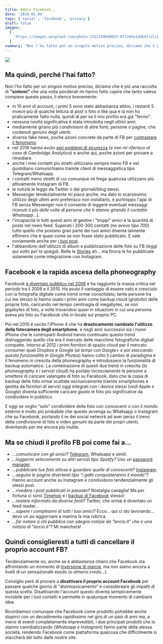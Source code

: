 ```yaml
---
title: Addio Facebook...
date: '2019-01-04'
tags: ['social', 'facebook', 'privacy']
draft: false
images:
  [
    'https://images.unsplash.com/photo-1522159698025-071104a1ddbd?ixlib=rb-1.2.1&ixid=eyJhcHBfaWQiOjEyMDd9&auto=format&fit=crop&w=1200&q=80',
  ]
summary: "Non l'ho fatto per un singolo motivo preciso, diciamo che è più una raccolta di sintomi che una volta ponderati mi hanno fatto capire che tanto valeva compiere questo passo..."
---
```


![](https://images.unsplash.com/photo-1522159698025-071104a1ddbd?ixlib=rb-1.2.1&ixid=eyJhcHBfaWQiOjEyMDd9&auto=format&fit=crop&w=1350&q=80)

## Ma quindi, perché l'hai fatto?

Non l'ho fatto per un singolo motivo preciso, diciamo che è più una raccolta di **"sintomi"** che una volta ponderati mi hanno fatto capire che tanto valeva compiere questo passo, li elenco brevemente:

- in 10 anni di account, i primi 5 sono stato abbastanza attivo, i restanti 5 invece più di qualche lettura di post o foto o like qua e la non ho praticamente fatto nulla, quindi di per se il mio profilo era già "fermo".
- nessuna novità significativa è stata introdotta negli ultimi anni.
- mediamente girano più condivisioni di altre fonti, persone o pagine, che contenuti genuini degli utenti.
- diverse fake news, poche azioni concrete da parte di FB per [contrastare il fenomeno](https://www.ft.com/content/4feb7268-7f1c-11e8-bc55-50daf11b720d).
- nel 2018 hanno avuto [seri problemi di sicurezza](https://www.theguardian.com/technology/ng-interactive/2018/dec/24/facebook-2018-timeline-year-in-review-privacy-scandals) (_e non mi riferisco al caso di Cambridge Analytica_) e anche qui, poche azioni per provare a rimediare.
- anche i miei contatti più stretti utilizzano sempre meno FB e nel quotidiano comunichiamo tramite client di messaggistica tipo Telegram/Whatsapp.
- i contatti meno stretti di cui comunque mi frega qualcosa utilizzano più attivamente Instagram di FB.
- le notizie le leggo da Twitter o dai giornali/blog stessi.
- Messenger tendezialmente mi piace anche, ma dato lo scarsissimo utilizzo degli ultimi anni preferisco non installarlo, e purtroppo l'app di FB senza Messenger non ti consente di leggere eventuali messaggi ricevuti (_i più delle volte di persone che ti stanno girando il contatto Whatsapp..._).
- l'incapacità in tutti questi anni di gestire i "troppi" amici e la quantità di posts nel news feed. Superati i 200-300 contatti (_ne avevo tipo 700_) tutto quello che postano gran parte dei tuoi amici diventa talmente effimero che è quasi come se non fosse stato pubblicato. E vale ovviamente anche per [i tuoi post](https://www.businessinsider.com/35-percent-of-friends-see-your-facebook-posts-2013-8?IR=T).
- l'abbandono dell'utilizzo di album e pubblicazione delle foto su FB (_leggi qui sotto per la spiega_). Belle le [Stories](https://techcrunch.com/2017/01/25/facebook-stories/) eh... ma finora le ho pubblicate solamente come integrazione con Instagram.

## Facebook e la rapida ascesa della phoneography

Facebook [è diventato pubblico nel 2006](https://en.wikipedia.org/wiki/Facebook) e ha raggiunto la massa critica nel periodo tra il 2008 e il 2010. Ha avuto il vantaggio di essere nato e cresciuto con la fotografia digitale come trend ormai consolidato, tante persone tra cui me stesso lo hanno usato i primi anni come backup cloud (_gratuito_) delle proprie foto, caricando nel tempo centinagia di megabytes, se non gigabytes di foto, a volte trovandosi quasi in situazioni in cui una persona aveva più foto su Facebook che in locale sul proprio PC.

Poi nel 2010 è uscito l'iPhone 4 che ha **drasticamente cambiato l'utilizzo della fotocamera degli smartphone**, e negli anni successivi sia i nuovi iPhone che le controparti Android hanno continuato questo trend distruggendo quello che era il mercato delle macchine fotografiche digitali compatte. Intorno al 2012 i primi fornitori di spazio cloud per il mercato consumer quali Dropbox e Google (_ai tempi con Google+ e poi staccando questa funzionalità in Google Photos_) hanno colto il cambio di paradigma e il fenomeno in crescita della phoneography e introdussero la funzionalità di backup automatico. La combinazione di questi due trend in crescita (_la phoneography e i servizi cloud_) ha portato incosciamente le persone a smettere di caricare valangate di foto su Facebook, dato che la copia di backup delle foto ormai scattate esclusivamente tramite smartphones è gestita da fornitori di servizi oggi integrati con i device stessi (_vedi Apple e Google_) diventa sufficiente caricare giusto le foto più significative da condividere in pubblico.

E oggi se voglio "solo" condividere delle foto con conoscenti o con il mondo esterno è molto più probabile che questo avvenga su Whatsapp o Instagram che su Facebook, portando il re dei social network ad aver perso il treno della condivisione di foto e video genuini da parte dei propri utenti, diventando per me ancora più inutile.

## Ma se chiudi il profilo FB poi come fai a...

- _...comunicare con gli amici?_ [Telegram](https://telegram.org/), Whatsapp e simili.
- _...loggarmi velocemente su altri servizi tipo Spotify?_ Uso un [password manager](https://www.pcmag.com/article2/0,2817,2407168,00.asp).
- _...pubblicare tue foto stilose e guardare quelle di conoscenti?_ [Instagram](https://www.instagram.com/moebiusmania/).
- _...seguire le pagine divertenti tipo "i gatti conquisteranno il mondo"?_ Hanno account anche su Instagram e condividono tendenzialmente gli stessi post.
- _...rivedere i post pubblicati in passato?_ Nostalgia canaglia! Ma per fortuna ci sono [Timehop](https://www.timehop.com/) e i [backup di Facebook](https://www.facebook.com/help/212802592074644) stesso!
- _...restare informato da diverse fonti?_ Twitter, che ormai è diventato un feed reader...
- _...sapere i compleanni di tutti i tuoi amici?_ Ecco... qui ci sto lavorando... devo un po aggiornare a manina la mia rubrica.
- _...far notare a chi pubblica con sdegno notizie da "lercio.it" che è una notizia di "lercio.it"?_ Mi mancherà!

## Quindi consiglieresti a tutti di cancellare il proprio account FB?

Tendenzialmente no, anche se è abbastanza chiaro che Facebook sta affrontando un momento di [inversione di marcia](http://vincos.it/2018/08/16/facebook-in-italia-31-milioni-di-utenti-giovani-50/), ma non siamo ancora a livelli di un sensazionale esodo (_o almeno credo..._).

Consiglio però di provare a **disattivare il proprio account Facebook** per passare qualche giorno di "disintossicamento" e consideraare gli impatti di questa scelta. Disattivando l'account questo diventa semplicemente invisibile per i tuoi contatti e permette in qualunque momento di cambiare idea.

Ricordiamoci comunque che Facebook come prodotto potrebbe anche stupirci con un decadimento rapidissimo nel giro di un paio di anni ma, a meno di eventi completamente imprevedibili, i due principali prodotti che lo stanno cannibalizzando (_Whatsapp e Instagram_) fanno parte della stessa società, rendendo Facebook come piattaforma qualcosa che difficilmente si staccherà del tutto dalle nostre vite.
